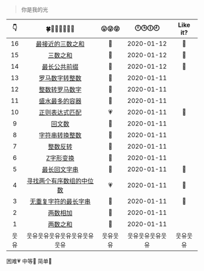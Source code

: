 > 你是我的光

|👇|🍀🍎🌙🍁🍂🍃🌷|😛😜😝|🕛🕒🕕🕘|Like it?|
|:--:|:--:|:--:|:--:|:--:|
|16|[最接近的三数之和](./p16最接近的三数之和.md)|💙|2020-01-12|🌹|
|15|[三数之和](./p15三数之和.md)|💙|2020-01-12|🌹|
|14|[最长公共前缀](./p14最长公共前缀.md)|💚|2020-01-12|🌹|
|13|[罗马数字转整数](./p13罗马数字转整数.md)|💚|2020-01-11| |
|12|[整数转罗马数字](./p12整数转罗马数字.md)|💙|2020-01-11| |
|11|[盛水最多的容器](./p11盛水最多的容器.md)|💙|2020-01-11| |
|10|[正则表达式匹配](./p10正则表达式匹配.md)|💗|2020-01-11|🌹|
|9|[回文数](./p9回文数.md)|💚|2020-01-11||
|8|[字符串转换整数](./p8字符串转换整数.md)|💙|2020-01-11||
|7|[整数反转](./p7整数反转.md)|💚|2020-01-11||
|6|[Z字形变换](./p6Z字形变换.md)|💙|2020-01-11||
|5|[最长回文字串](./p5最长回文字串.md)|💙|2020-01-11|🌹|
|4|[寻找两个有序数组的中位数](./p4寻找两个有序数组的中位数.md)|💗|2020-01-11|🌹|
|3|[无重复字符的最长字串](./p3无重复字符的最长字串.md)|💙|2020-01-11|🌹|
|2|[两数相加](./p2两数相加.md)|💙|2020-01-11||
|1|[两数之和](./p1两数之和.md)|💚|2020-01-11||
|웃유|웃유웃유웃유웃유웃유웃유웃유|웃유웃유|웃유웃유웃유웃유|웃유웃유|

困难💗  中等💙  简单💚